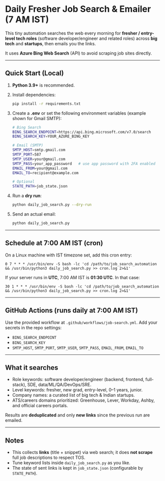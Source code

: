 # Daily Fresher Job Search & Emailer (7 AM IST)

This tiny automation searches the web every morning for **fresher / entry-level tech roles** (software developer/engineer and related roles) across **big tech** and **startups**, then emails you the links.

It uses **Azure Bing Web Search** (API) to avoid scraping job sites directly.

---

## Quick Start (Local)

1. **Python 3.9+** is recommended.
2. Install dependencies:
   ```bash
   pip install -r requirements.txt
   ```
3. Create a **.env** or set the following environment variables (example shown for Gmail SMTP):
   ```bash
   # Bing Search
   BING_SEARCH_ENDPOINT=https://api.bing.microsoft.com/v7.0/search
   BING_SEARCH_KEY=YOUR_AZURE_BING_KEY

   # Email (SMTP)
   SMTP_HOST=smtp.gmail.com
   SMTP_PORT=587
   SMTP_USER=your@gmail.com
   SMTP_PASS=your_app_password   # use app password with 2FA enabled
   EMAIL_FROM=your@gmail.com
   EMAIL_TO=recipient@example.com

   # Optional
   STATE_PATH=job_state.json
   ```

4. Run a **dry run**:
   ```bash
   python daily_job_search.py --dry-run
   ```

5. Send an actual email:
   ```bash
   python daily_job_search.py
   ```

---

## Schedule at 7:00 AM IST (cron)

On a Linux machine with IST timezone set, add this cron entry:
```
0 7 * * * /usr/bin/env -S bash -lc 'cd /path/to/job_search_automation && /usr/bin/python3 daily_job_search.py >> cron.log 2>&1'
```

If your server runs in **UTC**, 7:00 AM IST is **01:30 UTC**. In that case:
```
30 1 * * * /usr/bin/env -S bash -lc 'cd /path/to/job_search_automation && /usr/bin/python3 daily_job_search.py >> cron.log 2>&1'
```

---

## GitHub Actions (runs daily at 7:00 AM IST)

Use the provided workflow at `.github/workflows/job-search.yml`. Add your secrets in the repo settings:
- `BING_SEARCH_ENDPOINT`
- `BING_SEARCH_KEY`
- `SMTP_HOST`, `SMTP_PORT`, `SMTP_USER`, `SMTP_PASS`, `EMAIL_FROM`, `EMAIL_TO`

---

## What it searches

- Role keywords: software developer/engineer (backend, frontend, full-stack), SDE, data/ML/QA/DevOps/SRE.
- Level keywords: fresher, new grad, entry-level, 0–1 years, junior.
- Company names: a curated list of big tech & Indian startups.
- ATS/careers domains prioritized: Greenhouse, Lever, Workday, Ashby, and official careers portals.

Results are **deduplicated** and only **new links** since the previous run are emailed.

---

## Notes

- This collects **links** (title + snippet) via web search; it does **not scrape** full job descriptions to respect TOS.
- Tune keyword lists inside `daily_job_search.py` as you like.
- The state of sent links is kept in `job_state.json` (configurable by `STATE_PATH`).

